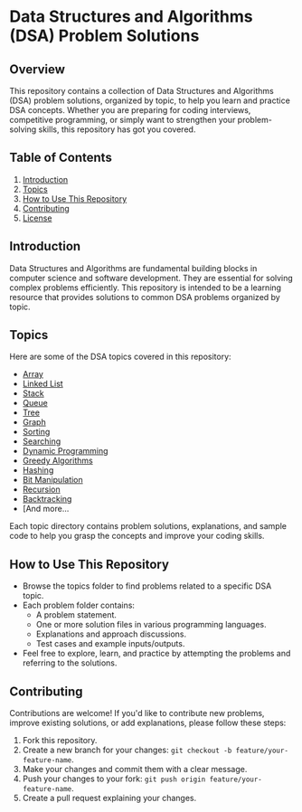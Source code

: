 # Data Structures and Algorithms (DSA) Problem Solutions

## Overview

This repository contains a collection of Data Structures and Algorithms (DSA) problem solutions, organized by topic, to help you learn and practice DSA concepts. Whether you are preparing for coding interviews, competitive programming, or simply want to strengthen your problem-solving skills, this repository has got you covered.

## Table of Contents

1. [Introduction](#introduction)
2. [Topics](#topics)
3. [How to Use This Repository](#how-to-use-this-repository)
4. [Contributing](#contributing)
5. [License](#license)

## Introduction

Data Structures and Algorithms are fundamental building blocks in computer science and software development. They are essential for solving complex problems efficiently. This repository is intended to be a learning resource that provides solutions to common DSA problems organized by topic.

## Topics

Here are some of the DSA topics covered in this repository:

- [Array](/array)
- [Linked List](/linked-list)
- [Stack](/stack)
- [Queue](/queue)
- [Tree](/tree)
- [Graph](/graph)
- [Sorting](/sorting)
- [Searching](/searching)
- [Dynamic Programming](/dynamic-programming)
- [Greedy Algorithms](/greedy-algorithms)
- [Hashing](/hashing)
- [Bit Manipulation](/bit-manipulation)
- [Recursion](/recursion)
- [Backtracking](/backtracking)
- [And more...

Each topic directory contains problem solutions, explanations, and sample code to help you grasp the concepts and improve your coding skills.

## How to Use This Repository

- Browse the topics folder to find problems related to a specific DSA topic.
- Each problem folder contains:
  - A problem statement.
  - One or more solution files in various programming languages.
  - Explanations and approach discussions.
  - Test cases and example inputs/outputs.
- Feel free to explore, learn, and practice by attempting the problems and referring to the solutions.

## Contributing

Contributions are welcome! If you'd like to contribute new problems, improve existing solutions, or add explanations, please follow these steps:

1. Fork this repository.
2. Create a new branch for your changes: `git checkout -b feature/your-feature-name`.
3. Make your changes and commit them with a clear message.
4. Push your changes to your fork: `git push origin feature/your-feature-name`.
5. Create a pull request explaining your changes.
